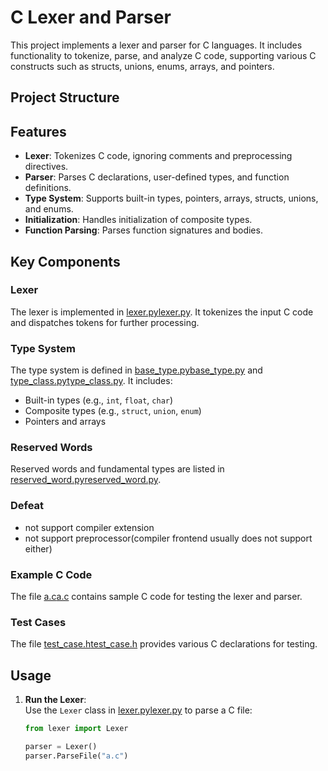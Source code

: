 # C Lexer and Parser

This project implements a lexer and parser for C languages. It includes functionality to tokenize, parse, and analyze C code, supporting various C constructs such as structs, unions, enums, arrays, and pointers.

## Project Structure

## Features

- **Lexer**: Tokenizes C code, ignoring comments and preprocessing directives.
- **Parser**: Parses C declarations, user-defined types, and function definitions.
- **Type System**: Supports built-in types, pointers, arrays, structs, unions, and enums.
- **Initialization**: Handles initialization of composite types.
- **Function Parsing**: Parses function signatures and bodies.

## Key Components

### Lexer

The lexer is implemented in [lexer.py](lexer.py)[lexer.py](lexer.py). It tokenizes the input C code and dispatches tokens for further processing.

### Type System

The type system is defined in [base_type.py](base_type.py)[base_type.py](base_type.py) and [type_class.py](type_class.py)[type_class.py](type_class.py). It includes:

- Built-in types (e.g., `int`, `float`, `char`)
- Composite types (e.g., `struct`, `union`, `enum`)
- Pointers and arrays

### Reserved Words

Reserved words and fundamental types are listed in [reserved_word.py](reserved_word.py)[reserved_word.py](reserved_word.py).

### Defeat

- not support compiler extension
- not support preprocessor(compiler frontend usually does not support either)

### Example C Code

The file [a.c](a.c)[a.c](a.c) contains sample C code for testing the lexer and parser.

### Test Cases

The file [test_case.h](test_case.h)[test_case.h](test_case.h) provides various C declarations for testing.

## Usage

1. **Run the Lexer**:  
   Use the `Lexer` class in [lexer.py](lexer.py)[lexer.py](lexer.py) to parse a C file:

   ```python
   from lexer import Lexer
   
   parser = Lexer()
   parser.ParseFile("a.c")
   ```
